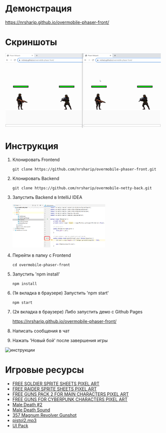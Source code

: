 # Демонстрация

https://nrsharip.github.io/overmobile-phaser-front/

# Скриншоты

![запуск](docs/run-1.gif)

# Инструкция

1. Клонировать Frontend

   ```
   git clone https://github.com/nrsharip/overmobile-phaser-front.git
   ```
2. Клонировать Backend

   ```
   git clone https://github.com/nrsharip/overmobile-netty-back.git
   ```
3. Запустить Backend в IntelliJ IDEA

   <img src="docs/intellij.png" width="300">

5. Перейти в папку с Frontend

   ```
   cd overmobile-phaser-front
   ```

6. Запустить 'npm install'

   ```
   npm install
   ```
7. (1я вкладка в браузере) Запустить 'npm start'

   ```
   npm start
   ```

8. (2я вкладка в браузере) Либо запустить демо с Github Pages

   https://nrsharip.github.io/overmobile-phaser-front/

9. Написать сообщения в чат

10. Нажать 'Новый бой' после завершения игры

![инструкции](docs/run-2.gif)

# Игровые ресурсы

- [FREE SOLDIER SPRITE SHEETS PIXEL ART](https://craftpix.net/freebies/free-soldier-sprite-sheets-pixel-art/)
- [FREE RAIDER SPRITE SHEETS PIXEL ART](https://craftpix.net/freebies/free-raider-sprite-sheets-pixel-art/)
- [FREE GUNS PACK 2 FOR MAIN CHARACTERS PIXEL ART](https://craftpix.net/freebies/free-guns-pack-2-for-main-characters-pixel-art/)
- [FREE GUNS FOR CYBERPUNK CHARACTERS PIXEL ART](https://craftpix.net/freebies/free-guns-for-cyberpunk-characters-pixel-art/)
- [Male Death #2](https://freesound.org/people/AUDACITIER/sounds/632243/)
- [Male Death Sound](https://freesound.org/people/HighPixel/sounds/554443/)
- [357 Magnum Revolver Gunshot](https://freesound.org/people/Shark_Anthony/sounds/683186/)
- [pistol2.mp3](https://freesound.org/people/senitiel/sounds/220612/)
- [UI Pack](https://kenney.nl/assets/ui-pack)
